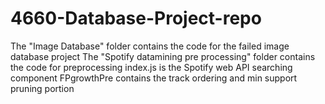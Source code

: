 # 4660-Database-Project-repo
The "Image Database" folder contains the code for the failed image database project
The "Spotify datamining pre processing" folder contains the code for preprocessing
    index.js is the Spotify web API searching component
    FPgrowthPre contains the track ordering and min support pruning portion